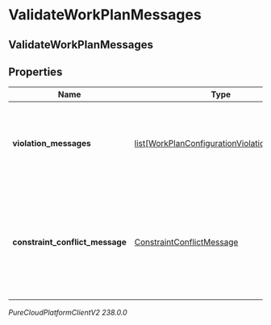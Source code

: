 # ValidateWorkPlanMessages

## ValidateWorkPlanMessages

## Properties

|Name | Type | Description | Notes|
|------------ | ------------- | ------------- | -------------|
| **violation_messages** | [list[WorkPlanConfigurationViolationMessage]](WorkPlanConfigurationViolationMessage) | Messages for work plan violating some rules such as no shifts in a work plan | [optional] |
| **constraint_conflict_message** | [ConstraintConflictMessage](ConstraintConflictMessage) | This field is not null when there is a set of work plan constraints that conflict thus agent schedules cannot be generated | [optional] |



_PureCloudPlatformClientV2 238.0.0_
